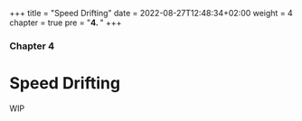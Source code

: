 +++
title = "Speed Drifting"
date = 2022-08-27T12:48:34+02:00
weight = 4
chapter = true
pre = "<b>4. </b>"
+++

### Chapter 4

# Speed Drifting

WIP